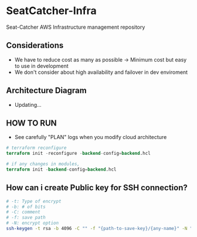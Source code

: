 # SeatCatcher-Infra
Seat-Catcher AWS Infrastructure management repository

## Considerations
- We have to reduce cost as many as possible -> Minimum cost but easy to use in development
- We don't consider about high availability and failover in dev enviroment

## Architecture Diagram
- Updating...

## HOW TO RUN

- See carefully "PLAN" logs when you modify cloud architecture

```terraform
# terraform reconfigure
terraform init -reconfigure -backend-config=backend.hcl

# if any changes in modules,
terraform init -backend-config=backend.hcl
```
## How can i create Public key for SSH connection?
```bash
# -t: Type of encrypt
# -b: # of bits
# -C: comment
# -f: save path
# -N: encrypt option
ssh-keygen -t rsa -b 4096 -C "" -f "{path-to-save-key}/{any-name}" -N ""
```
